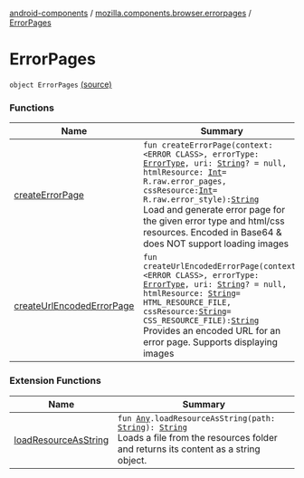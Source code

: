 [android-components](../../index.md) / [mozilla.components.browser.errorpages](../index.md) / [ErrorPages](./index.md)

# ErrorPages

`object ErrorPages` [(source)](https://github.com/mozilla-mobile/android-components/blob/master/components/browser/errorpages/src/main/java/mozilla/components/browser/errorpages/ErrorPages.kt#L12)

### Functions

| Name | Summary |
|---|---|
| [createErrorPage](create-error-page.md) | `fun createErrorPage(context: <ERROR CLASS>, errorType: `[`ErrorType`](../-error-type/index.md)`, uri: `[`String`](https://kotlinlang.org/api/latest/jvm/stdlib/kotlin/-string/index.html)`? = null, htmlResource: `[`Int`](https://kotlinlang.org/api/latest/jvm/stdlib/kotlin/-int/index.html)` = R.raw.error_pages, cssResource: `[`Int`](https://kotlinlang.org/api/latest/jvm/stdlib/kotlin/-int/index.html)` = R.raw.error_style): `[`String`](https://kotlinlang.org/api/latest/jvm/stdlib/kotlin/-string/index.html)<br>Load and generate error page for the given error type and html/css resources. Encoded in Base64 &amp; does NOT support loading images |
| [createUrlEncodedErrorPage](create-url-encoded-error-page.md) | `fun createUrlEncodedErrorPage(context: <ERROR CLASS>, errorType: `[`ErrorType`](../-error-type/index.md)`, uri: `[`String`](https://kotlinlang.org/api/latest/jvm/stdlib/kotlin/-string/index.html)`? = null, htmlResource: `[`String`](https://kotlinlang.org/api/latest/jvm/stdlib/kotlin/-string/index.html)` = HTML_RESOURCE_FILE, cssResource: `[`String`](https://kotlinlang.org/api/latest/jvm/stdlib/kotlin/-string/index.html)` = CSS_RESOURCE_FILE): `[`String`](https://kotlinlang.org/api/latest/jvm/stdlib/kotlin/-string/index.html)<br>Provides an encoded URL for an error page. Supports displaying images |

### Extension Functions

| Name | Summary |
|---|---|
| [loadResourceAsString](../../mozilla.components.support.test.file/kotlin.-any/load-resource-as-string.md) | `fun `[`Any`](https://kotlinlang.org/api/latest/jvm/stdlib/kotlin/-any/index.html)`.loadResourceAsString(path: `[`String`](https://kotlinlang.org/api/latest/jvm/stdlib/kotlin/-string/index.html)`): `[`String`](https://kotlinlang.org/api/latest/jvm/stdlib/kotlin/-string/index.html)<br>Loads a file from the resources folder and returns its content as a string object. |
